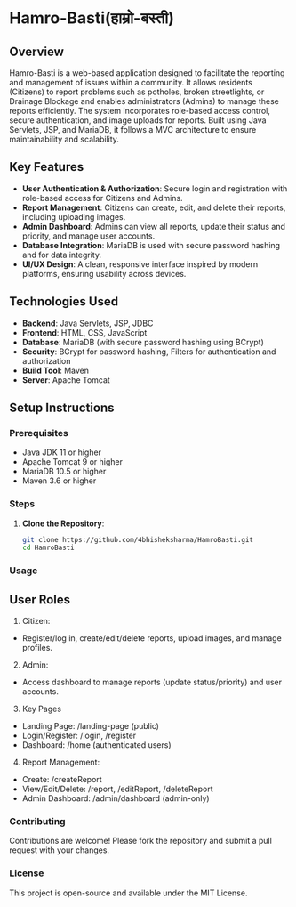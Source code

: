 # Hamro-Basti(हाम्रो-बस्ती)

## Overview
Hamro-Basti is a web-based application designed to facilitate the reporting and management of issues within a community. It allows residents (Citizens) to report problems such as potholes, broken streetlights, or Drainage Blockage and enables administrators (Admins) to manage these reports efficiently. The system incorporates role-based access control, secure authentication, and image uploads for reports. Built using Java Servlets, JSP, and MariaDB, it follows a MVC architecture to ensure maintainability and scalability.

## Key Features
- **User Authentication & Authorization**: Secure login and registration with role-based access for Citizens and Admins.
- **Report Management**: Citizens can create, edit, and delete their reports, including uploading images.
- **Admin Dashboard**: Admins can view all reports, update their status and priority, and manage user accounts.
- **Database Integration**: MariaDB is used with secure password hashing and for data integrity.
- **UI/UX Design**: A clean, responsive interface inspired by modern platforms, ensuring usability across devices.


## Technologies Used
- **Backend**: Java Servlets, JSP, JDBC
- **Frontend**: HTML, CSS, JavaScript
- **Database**: MariaDB (with secure password hashing using BCrypt)
- **Security**: BCrypt for password hashing, Filters for authentication and authorization
- **Build Tool**: Maven
- **Server**: Apache Tomcat

## Setup Instructions

### Prerequisites
- Java JDK 11 or higher
- Apache Tomcat 9 or higher
- MariaDB 10.5 or higher
- Maven 3.6 or higher

### Steps
1. **Clone the Repository**:
   ```bash
   git clone https://github.com/4bhisheksharma/HamroBasti.git
   cd HamroBasti

### Usage
## User Roles
1. Citizen:
- Register/log in, create/edit/delete reports, upload images, and manage profiles.

2. Admin:
- Access dashboard to manage reports (update status/priority) and user accounts.

3. Key Pages
- Landing Page: /landing-page (public)
- Login/Register: /login, /register
- Dashboard: /home (authenticated users)

4. Report Management:
- Create: /createReport
- View/Edit/Delete: /report, /editReport, /deleteReport
- Admin Dashboard: /admin/dashboard (admin-only)

### Contributing
Contributions are welcome! Please fork the repository and submit a pull request with your changes.

### License
This project is open-source and available under the MIT License.
